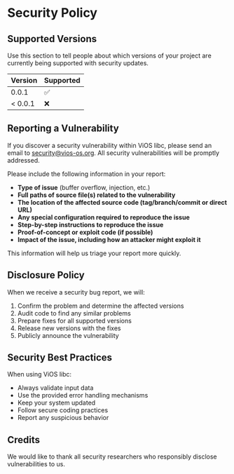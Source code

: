 # Security Policy

## Supported Versions

Use this section to tell people about which versions of your project are
currently being supported with security updates.

| Version | Supported          |
| ------- | ------------------ |
| 0.0.1   | :white_check_mark: |
| < 0.0.1 | :x:                |

## Reporting a Vulnerability

If you discover a security vulnerability within ViOS libc, please send an email to [security@vios-os.org](mailto:security@vios-os.org). All security vulnerabilities will be promptly addressed.

Please include the following information in your report:

- **Type of issue** (buffer overflow, injection, etc.)
- **Full paths of source file(s) related to the vulnerability**
- **The location of the affected source code (tag/branch/commit or direct URL)**
- **Any special configuration required to reproduce the issue**
- **Step-by-step instructions to reproduce the issue**
- **Proof-of-concept or exploit code (if possible)**
- **Impact of the issue, including how an attacker might exploit it**

This information will help us triage your report more quickly.

## Disclosure Policy

When we receive a security bug report, we will:

1. Confirm the problem and determine the affected versions
2. Audit code to find any similar problems
3. Prepare fixes for all supported versions
4. Release new versions with the fixes
5. Publicly announce the vulnerability

## Security Best Practices

When using ViOS libc:

- Always validate input data
- Use the provided error handling mechanisms
- Keep your system updated
- Follow secure coding practices
- Report any suspicious behavior

## Credits

We would like to thank all security researchers who responsibly disclose vulnerabilities to us. 